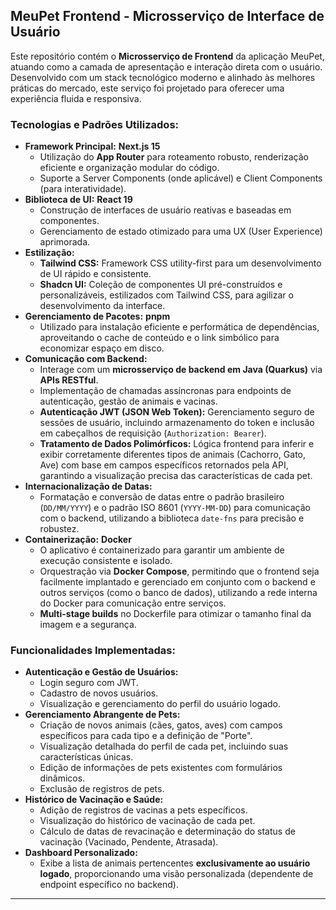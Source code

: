 ## **MeuPet Frontend - Microsserviço de Interface de Usuário**

Este repositório contém o **Microsserviço de Frontend** da aplicação MeuPet, atuando como a camada de apresentação e interação direta com o usuário. Desenvolvido com um stack tecnológico moderno e alinhado às melhores práticas do mercado, este serviço foi projetado para oferecer uma experiência fluida e responsiva.

### **Tecnologias e Padrões Utilizados:**

* **Framework Principal:** **Next.js 15**
    * Utilização do **App Router** para roteamento robusto, renderização eficiente e organização modular do código.
    * Suporte a Server Components (onde aplicável) e Client Components (para interatividade).
* **Biblioteca de UI:** **React 19**
    * Construção de interfaces de usuário reativas e baseadas em componentes.
    * Gerenciamento de estado otimizado para uma UX (User Experience) aprimorada.
* **Estilização:**
    * **Tailwind CSS:** Framework CSS utility-first para um desenvolvimento de UI rápido e consistente.
    * **Shadcn UI:** Coleção de componentes UI pré-construídos e personalizáveis, estilizados com Tailwind CSS, para agilizar o desenvolvimento da interface.
* **Gerenciamento de Pacotes:** **pnpm**
    * Utilizado para instalação eficiente e performática de dependências, aproveitando o cache de conteúdo e o link simbólico para economizar espaço em disco.
* **Comunicação com Backend:**
    * Interage com um **microsserviço de backend em Java (Quarkus)** via **APIs RESTful**.
    * Implementação de chamadas assíncronas para endpoints de autenticação, gestão de animais e vacinas.
    * **Autenticação JWT (JSON Web Token):** Gerenciamento seguro de sessões de usuário, incluindo armazenamento do token e inclusão em cabeçalhos de requisição (`Authorization: Bearer`).
    * **Tratamento de Dados Polimórficos:** Lógica frontend para inferir e exibir corretamente diferentes tipos de animais (Cachorro, Gato, Ave) com base em campos específicos retornados pela API, garantindo a visualização precisa das características de cada pet.
* **Internacionalização de Datas:**
    * Formatação e conversão de datas entre o padrão brasileiro (`DD/MM/YYYY`) e o padrão ISO 8601 (`YYYY-MM-DD`) para comunicação com o backend, utilizando a biblioteca `date-fns` para precisão e robustez.
* **Containerização:** **Docker**
    * O aplicativo é containerizado para garantir um ambiente de execução consistente e isolado.
    * Orquestração via **Docker Compose**, permitindo que o frontend seja facilmente implantado e gerenciado em conjunto com o backend e outros serviços (como o banco de dados), utilizando a rede interna do Docker para comunicação entre serviços.
    * **Multi-stage builds** no Dockerfile para otimizar o tamanho final da imagem e a segurança.

### **Funcionalidades Implementadas:**

* **Autenticação e Gestão de Usuários:**
    * Login seguro com JWT.
    * Cadastro de novos usuários.
    * Visualização e gerenciamento do perfil do usuário logado.
* **Gerenciamento Abrangente de Pets:**
    * Criação de novos animais (cães, gatos, aves) com campos específicos para cada tipo e a definição de "Porte".
    * Visualização detalhada do perfil de cada pet, incluindo suas características únicas.
    * Edição de informações de pets existentes com formulários dinâmicos.
    * Exclusão de registros de pets.
* **Histórico de Vacinação e Saúde:**
    * Adição de registros de vacinas a pets específicos.
    * Visualização do histórico de vacinação de cada pet.
    * Cálculo de datas de revacinação e determinação do status de vacinação (Vacinado, Pendente, Atrasada).
* **Dashboard Personalizado:**
    * Exibe a lista de animais pertencentes **exclusivamente ao usuário logado**, proporcionando uma visão personalizada (dependente de endpoint específico no backend).


---
